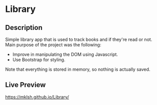 # Library

## Description
Simple library app that is used to track books and if they're read or not. Main purpose of the project was the following:
- Improve in manipulating the DOM using Javascript.
- Use Bootstrap for styling.

Note that everything is stored in memory, so nothing is actually saved.

## Live Preview

https://mklsh.github.io/Library/
